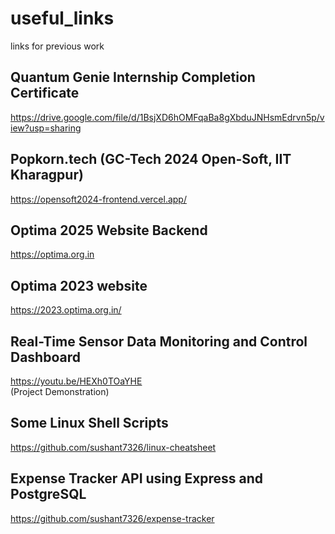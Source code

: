 # useful_links
links for previous work

## Quantum Genie Internship Completion Certificate
https://drive.google.com/file/d/1BsjXD6hOMFqaBa8gXbduJNHsmEdrvn5p/view?usp=sharing

## Popkorn.tech (GC-Tech 2024 Open-Soft, IIT Kharagpur)
https://opensoft2024-frontend.vercel.app/  

## Optima 2025 Website Backend
https://optima.org.in

## Optima 2023 website
https://2023.optima.org.in/

## Real-Time Sensor Data Monitoring and Control Dashboard
https://youtu.be/HEXh0TOaYHE  
(Project Demonstration)

## Some Linux Shell Scripts
https://github.com/sushant7326/linux-cheatsheet

## Expense Tracker API using Express and PostgreSQL
https://github.com/sushant7326/expense-tracker
